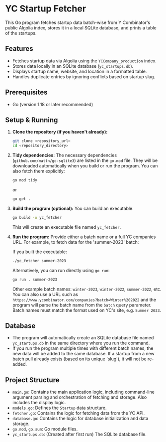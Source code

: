 # YC Startup Fetcher

This Go program fetches startup data batch-wise from Y Combinator's public Algolia index, stores it in a local SQLite database, and prints a table of the startups.

## Features

- Fetches startup data via Algolia using the `YCCompany_production` index.
- Stores data locally in an SQLite database (`yc_startups.db`).
- Displays startup name, website, and location in a formatted table.
- Handles duplicate entries by ignoring conflicts based on startup slug.

## Prerequisites

- Go (version 1.18 or later recommended)

## Setup & Running

1.  **Clone the repository (if you haven't already):**
    ```bash
    git clone <repository_url>
    cd <repository_directory>
    ```

2.  **Tidy dependencies:**
    The necessary dependencies (`github.com/mattn/go-sqlite3`) are listed in the `go.mod` file. They will be downloaded automatically when you build or run the program. You can also fetch them explicitly:
    ```bash
    go mod tidy
    ```
    or
    ```bash
    go get .
    ```

3.  **Build the program (optional):**
    You can build an executable:
    ```bash
    go build -o yc_fetcher
    ```
    This will create an executable file named `yc_fetcher`.

4.  **Run the program:**
    Provide either a batch name or a full YC companies URL. For example, to fetch data for the 'summer-2023' batch:

    If you built the executable:
    ```bash
    ./yc_fetcher summer-2023
    ```

    Alternatively, you can run directly using `go run`:
    ```bash
    go run . summer-2023
    ```

    Other example batch names: `winter-2023`, `winter-2022`, `summer-2022`, etc.
    You can also use a URL such as
    `https://www.ycombinator.com/companies?batch=Winter%202022` and the program
    will parse the batch name from the `batch` query parameter. Batch names must
    match the format used on YC's site, e.g. `Summer 2023`.

## Database

- The program will automatically create an SQLite database file named `yc_startups.db` in the same directory where you run the command.
- If you run the program multiple times with different batch names, the new data will be added to the same database. If a startup from a new batch pull already exists (based on its unique 'slug'), it will not be re-added.

## Project Structure

- `main.go`: Contains the main application logic, including command-line argument parsing and orchestration of fetching and storage. Also includes the display logic.
- `models.go`: Defines the `Startup` data structure.
- `fetcher.go`: Contains the logic for fetching data from the YC API.
- `database.go`: Contains the logic for database initialization and data storage.
- `go.mod`, `go.sum`: Go module files.
- `yc_startups.db`: (Created after first run) The SQLite database file.
